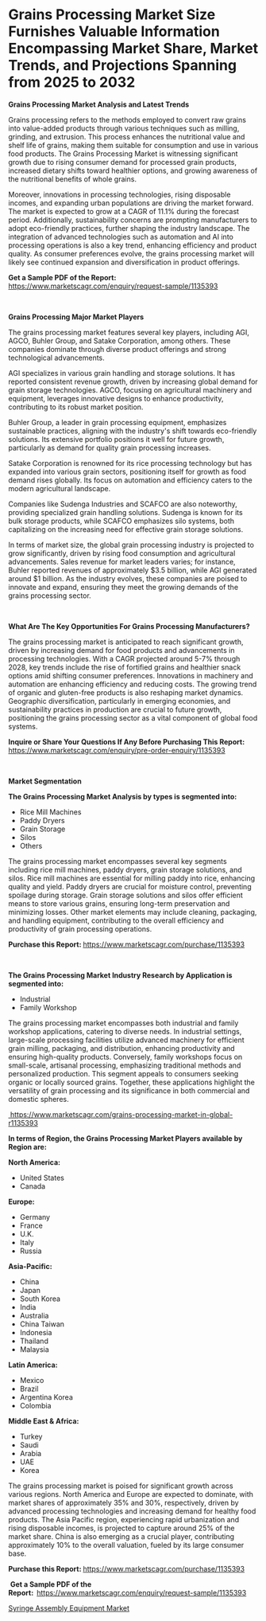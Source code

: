 <p><h1>Grains Processing Market Size Furnishes Valuable Information Encompassing Market Share, Market Trends, and Projections Spanning from 2025 to 2032</h1></p><p><strong>Grains Processing Market Analysis and Latest Trends</strong></p>
<p><p>Grains processing refers to the methods employed to convert raw grains into value-added products through various techniques such as milling, grinding, and extrusion. This process enhances the nutritional value and shelf life of grains, making them suitable for consumption and use in various food products. The Grains Processing Market is witnessing significant growth due to rising consumer demand for processed grain products, increased dietary shifts toward healthier options, and growing awareness of the nutritional benefits of whole grains.</p><p>Moreover, innovations in processing technologies, rising disposable incomes, and expanding urban populations are driving the market forward. The market is expected to grow at a CAGR of 11.1% during the forecast period. Additionally, sustainability concerns are prompting manufacturers to adopt eco-friendly practices, further shaping the industry landscape. The integration of advanced technologies such as automation and AI into processing operations is also a key trend, enhancing efficiency and product quality. As consumer preferences evolve, the grains processing market will likely see continued expansion and diversification in product offerings.</p></p>
<p><strong>Get a Sample PDF of the Report:&nbsp;</strong> <a href="https://www.marketscagr.com/enquiry/request-sample/1135393?utm_campaign=1920&utm_medium=2&utm_source=Github&utm_content=ia&utm_term=18022025&utm_id=grains-processing">https://www.marketscagr.com/enquiry/request-sample/1135393</a></p>
<p>&nbsp;</p>
<p><strong>Grains Processing Major Market Players</strong></p>
<p><p>The grains processing market features several key players, including AGI, AGCO, Buhler Group, and Satake Corporation, among others. These companies dominate through diverse product offerings and strong technological advancements.</p><p>AGI specializes in various grain handling and storage solutions. It has reported consistent revenue growth, driven by increasing global demand for grain storage technologies. AGCO, focusing on agricultural machinery and equipment, leverages innovative designs to enhance productivity, contributing to its robust market position.</p><p>Buhler Group, a leader in grain processing equipment, emphasizes sustainable practices, aligning with the industry's shift towards eco-friendly solutions. Its extensive portfolio positions it well for future growth, particularly as demand for quality grain processing increases.</p><p>Satake Corporation is renowned for its rice processing technology but has expanded into various grain sectors, positioning itself for growth as food demand rises globally. Its focus on automation and efficiency caters to the modern agricultural landscape.</p><p>Companies like Sudenga Industries and SCAFCO are also noteworthy, providing specialized grain handling solutions. Sudenga is known for its bulk storage products, while SCAFCO emphasizes silo systems, both capitalizing on the increasing need for effective grain storage solutions.</p><p>In terms of market size, the global grain processing industry is projected to grow significantly, driven by rising food consumption and agricultural advancements. Sales revenue for market leaders varies; for instance, Buhler reported revenues of approximately $3.5 billion, while AGI generated around $1 billion. As the industry evolves, these companies are poised to innovate and expand, ensuring they meet the growing demands of the grains processing sector.</p></p>
<p>&nbsp;</p>
<p><strong>What Are The Key Opportunities For Grains Processing Manufacturers?</strong></p>
<p><p>The grains processing market is anticipated to reach significant growth, driven by increasing demand for food products and advancements in processing technologies. With a CAGR projected around 5-7% through 2028, key trends include the rise of fortified grains and healthier snack options amid shifting consumer preferences. Innovations in machinery and automation are enhancing efficiency and reducing costs. The growing trend of organic and gluten-free products is also reshaping market dynamics. Geographic diversification, particularly in emerging economies, and sustainability practices in production are crucial to future growth, positioning the grains processing sector as a vital component of global food systems.</p></p>
<p><strong>Inquire or Share Your Questions If Any Before Purchasing This Report:</strong> <a href="https://www.marketscagr.com/enquiry/pre-order-enquiry/1135393?utm_campaign=1920&utm_medium=2&utm_source=Github&utm_content=ia&utm_term=18022025&utm_id=grains-processing">https://www.marketscagr.com/enquiry/pre-order-enquiry/1135393</a></p>
<p>&nbsp;</p>
<p><strong>Market Segmentation</strong></p>
<p><strong>The Grains Processing Market Analysis by types is segmented into:</strong></p>
<p><ul><li>Rice Mill Machines</li><li>Paddy Dryers</li><li>Grain Storage</li><li>Silos</li><li>Others</li></ul></p>
<p><p>The grains processing market encompasses several key segments including rice mill machines, paddy dryers, grain storage solutions, and silos. Rice mill machines are essential for milling paddy into rice, enhancing quality and yield. Paddy dryers are crucial for moisture control, preventing spoilage during storage. Grain storage solutions and silos offer efficient means to store various grains, ensuring long-term preservation and minimizing losses. Other market elements may include cleaning, packaging, and handling equipment, contributing to the overall efficiency and productivity of grain processing operations.</p></p>
<p><strong>Purchase this Report:&nbsp;</strong><a href="https://www.marketscagr.com/purchase/1135393?utm_campaign=1920&utm_medium=2&utm_source=Github&utm_content=ia&utm_term=18022025&utm_id=grains-processing">https://www.marketscagr.com/purchase/1135393</a></p>
<p>&nbsp;</p>
<p><strong>The Grains Processing Market Industry Research by Application is segmented into:</strong></p>
<p><ul><li>Industrial</li><li>Family Workshop</li></ul></p>
<p><p>The grains processing market encompasses both industrial and family workshop applications, catering to diverse needs. In industrial settings, large-scale processing facilities utilize advanced machinery for efficient grain milling, packaging, and distribution, enhancing productivity and ensuring high-quality products. Conversely, family workshops focus on small-scale, artisanal processing, emphasizing traditional methods and personalized production. This segment appeals to consumers seeking organic or locally sourced grains. Together, these applications highlight the versatility of grain processing and its significance in both commercial and domestic spheres.</p></p>
<p><a href="https://www.marketscagr.com/grains-processing-market-in-global-r1135393?utm_campaign=1920&utm_medium=2&utm_source=Github&utm_content=ia&utm_term=18022025&utm_id=grains-processing">&nbsp;https://www.marketscagr.com/grains-processing-market-in-global-r1135393</a></p>
<p><strong>In terms of Region, the Grains Processing Market Players available by Region are:</strong></p>
<p>
    <p> <strong> North America: </strong>
        <ul>
            <li>United States</li>
            <li>Canada</li>
        </ul>
        </p> 
    <p> <strong> Europe: </strong>
        <ul>
            <li>Germany</li>
            <li>France</li>
            <li>U.K.</li>
            <li>Italy</li>
            <li>Russia</li>
        </ul>
        </p> 
    <p> <strong> Asia-Pacific: </strong>
        <ul>
            <li>China</li>
            <li>Japan</li>
            <li>South Korea</li>
            <li>India</li>
            <li>Australia</li>
            <li>China Taiwan</li>
            <li>Indonesia</li>
            <li>Thailand</li>
            <li>Malaysia</li>
        </ul>
        </p> 
    <p> <strong> Latin America: </strong>
        <ul>
            <li>Mexico</li>
            <li>Brazil</li>
            <li>Argentina Korea</li>
            <li>Colombia</li>
        </ul>
        </p> 
    <p> <strong> Middle East & Africa: </strong>
        <ul>
            <li>Turkey</li>
            <li>Saudi</li>
            <li>Arabia</li>
            <li>UAE</li>
            <li>Korea</li>
        </ul>
    </p>
    </p>
<p><p>The grains processing market is poised for significant growth across various regions. North America and Europe are expected to dominate, with market shares of approximately 35% and 30%, respectively, driven by advanced processing technologies and increasing demand for healthy food products. The Asia Pacific region, experiencing rapid urbanization and rising disposable incomes, is projected to capture around 25% of the market share. China is also emerging as a crucial player, contributing approximately 10% to the overall valuation, fueled by its large consumer base.</p></p>
<p><strong>Purchase this Report: </strong><a href="https://www.marketscagr.com/purchase/1135393?utm_campaign=1920&utm_medium=2&utm_source=Github&utm_content=ia&utm_term=18022025&utm_id=grains-processing">https://www.marketscagr.com/purchase/1135393</a></p>
<p>&nbsp;<strong>Get a Sample PDF of the Report:&nbsp;&nbsp;</strong><a href="https://www.marketscagr.com/enquiry/request-sample/1135393?utm_campaign=1920&utm_medium=2&utm_source=Github&utm_content=ia&utm_term=18022025&utm_id=grains-processing">https://www.marketscagr.com/enquiry/request-sample/1135393</a></p>
<p><strong></strong></p>
<p><p><a href="https://github.com/JakirUddin511/Market-Research-Report-List-1/blob/main/syringe-assembly-equipment-market.md?utm_campaign=1920&utm_medium=2&utm_source=Github&utm_content=ia&utm_term=18022025&utm_id=grains-processing">Syringe Assembly Equipment Market</a></p></p>